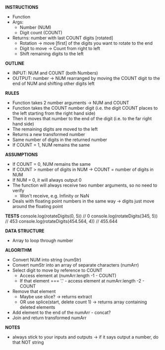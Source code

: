 **INSTRUCTIONS**
- Function
- Args: 
  - Number (NUM)
  - Digit count (COUNT)
- Returns: number with last COUNT digits [rotated]
  - Rotation -> move [first] of the digits you want to rotate to the end
  - Digit to move -> Count from right to left
  - Shift remaining digits to the left

**OUTLINE**
- INPUT: NUM and COUNT (both Numbers)
- OUTPUT: number -> NUM rearranged by moving the COUNT digit to the end of NUM and shifting other digits left

**RULES**
- Function takes 2 number arguments -> NUM and COUNT
- Function takes the COUNT number digit (i.e. the digit COUNT places to the left starting from the right hand side)
- Then it moves that number to the end of the digit (i.e. to the far right hand side)
- The remaining digits are moved to the left
- Returns a new transformed number
- Same number of digits in the returned number
- If COUNT = 1, NUM remains the same

**ASSUMPTIONS**
- If COUNT = 0, NUM remains the same
- If COUNT > number of digits in NUM -> COUNT = number of digits in NUM
- If NUM = 0, it will always output 0
- The function will always receive two number arguments, so no need to verify
  - Won't receive, e.g. Infinity or NaN
- Deals with floating point numbers in the same way -> digits just move around the floating point

**TESTS**
console.log(rotateDigits(0, 5))   // 0
console.log(rotateDigits(345, 5)) // 453
console.log(rotateDigits(454.564, 4)) // 455.644

**DATA STRUCTURE**
- Array to loop through number

**ALGORITHM**
- Convert NUM into string (numStr)
- Convert numStr into an array of separate characters (numArr)
- Select digit to move by reference to COUNT
  - Access element at (numArr.length -1 - COUNT)
  - If that element === '.' - access element at numArr.length -2 - COUNT
- Remove that element
  - Maybe use slice? -> returns extract
  - OR use splice(start, delete count 1) -> returns array containing deleted elements
- Add element to the end of the numArr - concat?
- Join and return transformed numArr

**NOTES**
- always stick to your inputs and outputs -> if it says output a number, do that NOT string